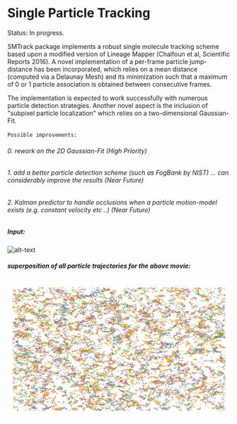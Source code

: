 Single Particle Tracking
=======

Status: In progress.

SMTrack package implements a robust single molecule tracking scheme based upon a modified version of Lineage Mapper (Chalfoun et al, Scientific Reports 2016). A novel implementation of a per-frame particle jump-distance has been incorporated, which relies on a mean distance (computed via a Delaunay Mesh) and its minimization such that a maximum of 0 or 1 particle association is obtained between consecutive frames.

The implementation is expected to work successfully with numerous particle detection strategies. Another novel aspect is the inclusion of
"subpixel particle localization" which relies on a two-dimensional Gaussian-Fit.

`Possible improvements:`

###### 0. rework on the 2D Gaussian-Fit (High Priority)
###### 1. add a better particle detection scheme (such as FogBank by NIST) ... can considerably improve the results (Near Future)
###### 2. Kalman predictor to handle occlusions when a particle motion-model exists (e.g. constant velocity etc ..) (Near Future)





##### Input:

![alt-text](https://github.com/alihashmiii/SMtrack/blob/master/for%20readme/input.gif) 


##### superposition of all particle trajectories for the above movie:

![alt-text](https://github.com/alihashmiii/SMtrack/blob/master/for%20readme/particle%20Trajectories.png)
